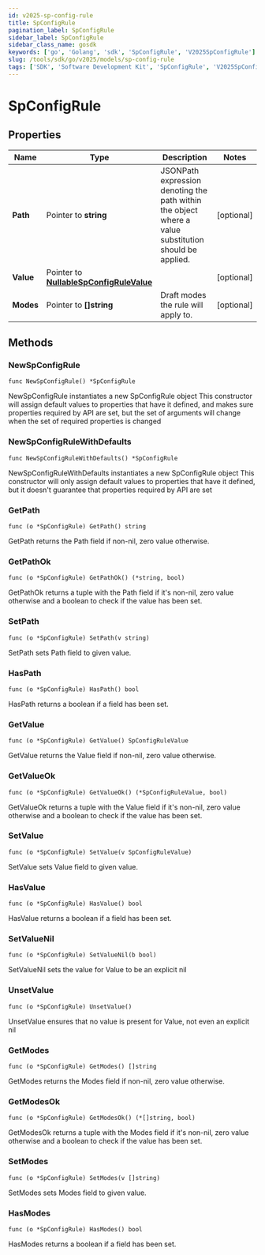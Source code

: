 ```yaml
---
id: v2025-sp-config-rule
title: SpConfigRule
pagination_label: SpConfigRule
sidebar_label: SpConfigRule
sidebar_class_name: gosdk
keywords: ['go', 'Golang', 'sdk', 'SpConfigRule', 'V2025SpConfigRule']
slug: /tools/sdk/go/v2025/models/sp-config-rule
tags: ['SDK', 'Software Development Kit', 'SpConfigRule', 'V2025SpConfigRule']
---
```


# SpConfigRule

## Properties

| Name | Type | Description | Notes |
| --- | --- | --- | --- |
| **Path** | Pointer to **string** | JSONPath expression denoting the path within the object where a value substitution should be applied. | [optional] |
| **Value** | Pointer to [**NullableSpConfigRuleValue**](sp-config-rule-value) |  | [optional] |
| **Modes** | Pointer to **[]string** | Draft modes the rule will apply to. | [optional] |

## Methods

### NewSpConfigRule

`func NewSpConfigRule() *SpConfigRule`

NewSpConfigRule instantiates a new SpConfigRule object This constructor will assign default values to properties that have it defined, and makes sure properties required by API are set, but the set of arguments will change when the set of required properties is changed

### NewSpConfigRuleWithDefaults

`func NewSpConfigRuleWithDefaults() *SpConfigRule`

NewSpConfigRuleWithDefaults instantiates a new SpConfigRule object This constructor will only assign default values to properties that have it defined, but it doesn't guarantee that properties required by API are set

### GetPath

`func (o *SpConfigRule) GetPath() string`

GetPath returns the Path field if non-nil, zero value otherwise.

### GetPathOk

`func (o *SpConfigRule) GetPathOk() (*string, bool)`

GetPathOk returns a tuple with the Path field if it's non-nil, zero value otherwise and a boolean to check if the value has been set.

### SetPath

`func (o *SpConfigRule) SetPath(v string)`

SetPath sets Path field to given value.

### HasPath

`func (o *SpConfigRule) HasPath() bool`

HasPath returns a boolean if a field has been set.

### GetValue

`func (o *SpConfigRule) GetValue() SpConfigRuleValue`

GetValue returns the Value field if non-nil, zero value otherwise.

### GetValueOk

`func (o *SpConfigRule) GetValueOk() (*SpConfigRuleValue, bool)`

GetValueOk returns a tuple with the Value field if it's non-nil, zero value otherwise and a boolean to check if the value has been set.

### SetValue

`func (o *SpConfigRule) SetValue(v SpConfigRuleValue)`

SetValue sets Value field to given value.

### HasValue

`func (o *SpConfigRule) HasValue() bool`

HasValue returns a boolean if a field has been set.

### SetValueNil

`func (o *SpConfigRule) SetValueNil(b bool)`

SetValueNil sets the value for Value to be an explicit nil

### UnsetValue

`func (o *SpConfigRule) UnsetValue()`

UnsetValue ensures that no value is present for Value, not even an explicit nil

### GetModes

`func (o *SpConfigRule) GetModes() []string`

GetModes returns the Modes field if non-nil, zero value otherwise.

### GetModesOk

`func (o *SpConfigRule) GetModesOk() (*[]string, bool)`

GetModesOk returns a tuple with the Modes field if it's non-nil, zero value otherwise and a boolean to check if the value has been set.

### SetModes

`func (o *SpConfigRule) SetModes(v []string)`

SetModes sets Modes field to given value.

### HasModes

`func (o *SpConfigRule) HasModes() bool`

HasModes returns a boolean if a field has been set.
